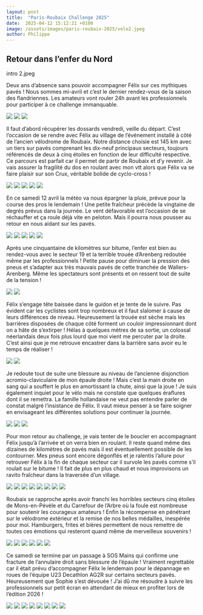 ```yaml
---
layout: post
title:  "Paris-Roubaix Challenge 2025"
date:  2025-04-12 15:12:21 +0100
image: /assets/images/paris-roubaix-2025/velo2.jpeg
author: Philippe
---
```


## Retour dans l’enfer du Nord

intro 2.jpeg

Deux ans d’absence sans pouvoir accompagner Félix sur ces mythiques pavés ! Nous sommes mi-avril et c’est le dernier rendez-vous de la saison des flandriennes. Les amateurs vont rouler 24h avant les professionnels pour participer à ce challenge immanquable. 

<div class="gallery-box">
  <div class="gallery">
    <img src="/assets/images/paris-roubaix-2025/paysage1.jpeg">
    <img src="/assets/images/paris-roubaix-2025/paysage2.jpeg">
    <img src="/assets/images/paris-roubaix-2025/paysage3.jpeg">
  </div>
</div>

Il faut d’abord récupérer les dossards vendredi, veille du départ.  C’est l’occasion de se rendre avec Félix au village de l’événement installé à côté de l’ancien vélodrome de Roubaix. Notre distance choisie est 145 km avec un tiers sur pavés comprenant les dix-neuf principaux secteurs, toujours référencés  de deux à cinq étoiles en fonction de leur difficulté respective. Ce parcours est parfait car il permet de partir de Roubaix et d’y revenir. Je vais assurer la fragilité du dos en roulant avec mon vtt alors que Félix va se faire plaisir sur son Crux, véritable bolide de cyclo-cross !

<div class="gallery-box">
  <div class="gallery">
    <img src="/assets/images/paris-roubaix-2025/village1.jpeg">
    <img src="/assets/images/paris-roubaix-2025/village2.jpeg">
    <img src="/assets/images/paris-roubaix-2025/village3.jpeg">
    <img src="/assets/images/paris-roubaix-2025/village4.jpeg">
    <img src="/assets/images/paris-roubaix-2025/village5.jpeg">
  </div>
</div>

En ce samedi 12 avril la météo va nous épargner la pluie, prévue pour la course des pros le lendemain ! Une petite fraîcheur précède la vingtaine de degrés prévus dans la journée.  Le vent défavorable est l’occasion de se réchauffer et ça roule déjà vite en peloton. Mais il pourra nous pousser au retour en nous aidant sur les pavés.

<div class="gallery-box">
  <div class="gallery">
    <img src="/assets/images/paris-roubaix-2025/depart5.jpeg">
    <img src="/assets/images/paris-roubaix-2025/depart1.jpeg">
    <img src="/assets/images/paris-roubaix-2025/depart2.jpeg">
    <img src="/assets/images/paris-roubaix-2025/depart3.jpeg">
    <img src="/assets/images/paris-roubaix-2025/depart4.jpeg">
  </div>
</div>

Après une cinquantaine de kilomètres sur bitume, l’enfer est bien au rendez-vous avec le secteur 19 et la terrible trouée d’Arenberg redoutée même par les professionnels ! Petite pause pour diminuer la pression des pneus et s’adapter aux très mauvais pavés de cette tranchée de Wallers-Arenberg. Même les spectateurs sont présents et on ressent tout de suite de la tension ! 

<div class="gallery-box">
  <div class="gallery">
    <img src="/assets/images/paris-roubaix-2025/aren1.jpeg">
    <img src="/assets/images/paris-roubaix-2025/aren2.jpeg">
  </div>
</div>

Félix s’engage tête baissée dans le guidon et je tente de le suivre. Pas évident car les cyclistes sont trop nombreux et il faut slalomer à cause de leurs différences de niveau. Heureusement la trouée est sèche mais les barrières disposées de chaque côté forment un couloir impressionnant dont on a hâte de s’extirper ! Hélas à quelques mètres de sa sortie, un colossal néerlandais deux fois plus lourd que moi vient me percuter par la droite. C’est ainsi que je me retrouve encastrer dans la barrière sans avoir eu le temps de réaliser ! 

<div class="gallery-box">
  <div class="gallery">
    <img src="/assets/images/paris-roubaix-2025/aren3.jpeg">
    <img src="/assets/images/paris-roubaix-2025/aren4.jpeg">
  </div>
</div>

Je redoute tout de suite une blessure au niveau de l’ancienne disjonction acromio-claviculaire de mon épaule droite ! Mais c’est la main droite en sang qui a souffert le plus en amortissant la chute, ainsi que la joue ! Je suis également inquiet pour le vélo mais ne constate que quelques éraflures dont il se remettra. La famille hollandaise ne veut pas entendre parler de constat malgré l’insistance de Félix. Il vaut mieux penser à se faire soigner en envisageant les différentes solutions pour continuer la journée.

<div class="gallery-box">
  <div class="gallery">
    <img src="/assets/images/paris-roubaix-2025/chute1.jpeg">
    <img src="/assets/images/paris-roubaix-2025/chute2.jpeg">
    <img src="/assets/images/paris-roubaix-2025/chute3.jpeg">
  </div>
</div>

Pour mon retour au challenge, je vais tenter de le boucler en accompagnant Félix jusqu’à l’arrivée et on verra bien en roulant. Il reste quand même des dizaines de kilomètres de pavés mais il est éventuellement possible de les contourner. Mes pneus sont encore dégonflés et je ralentis l’allure pour retrouver Félix à la fin de chaque secteur car il survole les pavés comme s’il roulait sur le bitume ! Il fait de plus en plus chaud et nous improvisons un ravito fraîcheur dans la traversée d’un village. 

<div class="gallery-box">
  <div class="gallery">
    <img src="/assets/images/paris-roubaix-2025/secteur1.jpeg">
    <img src="/assets/images/paris-roubaix-2025/secteur2.jpeg">
    <img src="/assets/images/paris-roubaix-2025/secteur3.jpeg">
    <img src="/assets/images/paris-roubaix-2025/secteur4.jpeg">
    <img src="/assets/images/paris-roubaix-2025/secteur5.jpeg">
    <img src="/assets/images/paris-roubaix-2025/secteur6.jpeg">
    <img src="/assets/images/paris-roubaix-2025/secteur7.jpeg">
    <img src="/assets/images/paris-roubaix-2025/secteur8.jpeg">
  </div>
</div>

Roubaix se rapproche après avoir franchi les horribles secteurs cinq étoiles de Mons-en-Pévèle et du Carrefour de l’Arbre où la foule est nombreuse pour soutenir les courageux amateurs ! Enfin la récompense en pénétrant sur le vélodrome extérieur et la remise de nos belles médailles, inespérée pour moi. Hamburgers, frites et bières permettent de nous remettre de toutes ces émotions qui resteront quand même de merveilleux souvenirs !

<div class="gallery-box">
  <div class="gallery">
    <img src="/assets/images/paris-roubaix-2025/velo1.jpeg">
    <img src="/assets/images/paris-roubaix-2025/velo2.jpeg">
    <img src="/assets/images/paris-roubaix-2025/velo3.jpeg">
    <img src="/assets/images/paris-roubaix-2025/velo4.jpeg">
    <img src="/assets/images/paris-roubaix-2025/velo5.jpeg">
    <img src="/assets/images/paris-roubaix-2025/velo7.jpeg">
  </div>
</div>

<center><div class="strava-embed-placeholder" data-embed-type="activity" data-embed-id="14154639202" data-style="standard" data-from-embed="false"></div><script src="https://strava-embeds.com/embed.js"></script></center>

Ce samedi se termine par un passage à SOS Mains qui confirme une fracture de l’annulaire droit sans blessure de l’épaule ! Vraiment regrettable car il était prévu d’accompagner Félix le lendemain pour le dépannage en roues de l’équipe U23 Decathlon AG2R sur certains secteurs pavés. Heureusement que Sophie s’est dévouée ! J’ai dû me résoudre à suivre les professionnels sur petit écran en attendant de mieux en profiter lors de l’édition 2026 !

<div class="gallery-box">
  <div class="gallery">
    <img src="/assets/images/paris-roubaix-2025/diman1.jpeg">
    <img src="/assets/images/paris-roubaix-2025/diman2.jpeg">
    <img src="/assets/images/paris-roubaix-2025/diman4.jpeg">
    <img src="/assets/images/paris-roubaix-2025/diman6.jpeg">
    <img src="/assets/images/paris-roubaix-2025/diman3.jpeg">
    <img src="/assets/images/paris-roubaix-2025/diman8.jpeg">
    <img src="/assets/images/paris-roubaix-2025/diman9.jpeg">
    <img src="/assets/images/paris-roubaix-2025/diman7.jpeg">
  </div>
</div>


